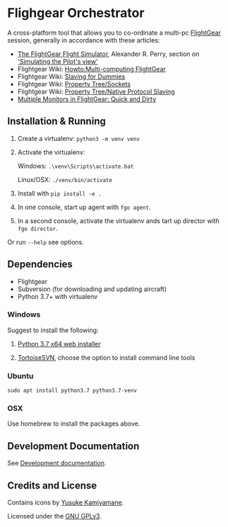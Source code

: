# Flighgear Orchestrator

A cross-platform tool that allows you to co-ordinate a multi-pc [FlightGear] session,
generally in accordance with these articles:

* [The FlightGear Flight Simulator], Alexander R. Perry, section on ['Simulating the Pilot's view']
* Flightgear Wiki: [Howto:Multi-computing FlightGear]
* Flightgear Wiki: [Slaving for Dummies]
* Flightgear Wiki: [Property Tree/Sockets]
* Flightgear Wiki: [Property Tree/Native Protocol Slaving]
* [Multiple Monitors in FlightGear: Quick and Dirty]

## Installation & Running

1. Create a virtualenv: `python3 -m venv venv`
2. Activate the virtualenv:

    Windows: `.\venv\Scripts\activate.bat`

    Linux/OSX: `./venv/bin/activate`

3. Install with `pip install -e .`
4. In one console, start up agent with `fgo agent`.
5. In a second console, activate the virtualenv ands tart up director with `fgo director`.

Or run `--help` see options.

## Dependencies

* Flightgear
* Subversion (for downloading and updating aircraft)
* Python 3.7+ with virtualenv

### Windows

Suggest to install the following:

1. [Python 3.7 x64 web installer]

2. [TortoiseSVN], choose the option to install command line tools

### Ubuntu

`sudo apt install python3.7 python3.7-venv`

### OSX

Use homebrew to install the packages above.

## Development Documentation

See [Development documentation].

## Credits and License
Contains icons by [Yusuke Kamiyamane](http://p.yusukekamiyamane.com/).

Licensed under the [GNU GPLv3].

['Simulating the Pilot's view']: https://www.usenix.org/legacy/publications/library/proceedings/usenix04/tech/sigs/full_papers/perry/perry_html/Simulating_Pilot_s.html

[The FlightGear Flight Simulator]: https://www.usenix.org/legacy/publications/library/proceedings/usenix04/tech/sigs/full_papers/perry/perry_html/fgfs.html

[Howto:Multi-computing FlightGear]: http://wiki.flightgear.org/Howto:Multi-computing_FlightGear

[Slaving for Dummies]: http://wiki.flightgear.org/Slaving_for_Dummies

[Property Tree/Sockets]: http://wiki.flightgear.org/Property_Tree/Sockets

[FlightGear]: http://home.flightgear.org/

[Development documentation]: ./README-dev.md

[GNU GPLv3]: ./LICENSE.txt

[TortoiseSVN]: https://tortoisesvn.net/

[Python 3.7 x64 web installer]: https://www.python.org/downloads/release/python-372/

[Multiple Monitors in FlightGear: Quick and Dirty]: http://www.inkdrop.net/dave/multimon.pdf

[Property Tree/Native Protocol Slaving]: http://wiki.flightgear.org/Property_Tree/Native_Protocol_Slaving
